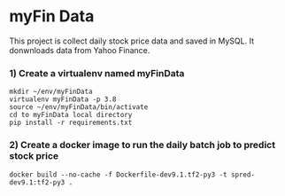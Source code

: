 # myFin Data

This project is collect daily stock price data and saved in MySQL. It donwnloads data from Yahoo Finance.

### 1) Create a virtualenv named myFinData  
   ```
   mkdir ~/env/myFinData  
   virtualenv myFinData -p 3.8  
   source ~/env/myFinData/bin/activate  
   cd to myFinData local directory  
   pip install -r requirements.txt  
   ```

### 2) Create a docker image to run the daily batch job to predict stock price 
   ```
   docker build --no-cache -f Dockerfile-dev9.1.tf2-py3 -t spred-dev9.1:tf2-py3 .
   ``` 

